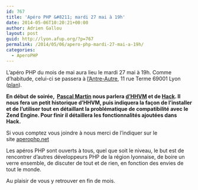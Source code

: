 ```yaml
---
id: 767
title: 'Apéro PHP &#8211; mardi 27 mai à 19h'
date: 2014-05-06T10:20:21+00:00
author: Adrien Gallou
layout: post
guid: http://lyon.afup.org/?p=767
permalink: /2014/05/06/apero-php-mardi-27-mai-a-19h/
categories:
  - AperoPHP
---
```

L’apéro PHP du mois de mai aura lieu le mardi 27 mai à 19h. Comme d’habitude, celui-ci se passera à [l’Antre-Autre](http://www.lantreautre.fr/), 11 rue Terme 69001 Lyon ([plan](https://www.google.fr/maps/preview#%21q=11+Rue+Terme%2C+Lyon&data=%214m10%211m9%214m8%211m3%211d5903321%212d2.0517%213d46.22475%213m2%211i1304%212i802%214f13.1)).

**En début de soirée,  [Pascal Martin](https://twitter.com/pascal_martin) nous parlera [d&rsquo;HHVM](http://hhvm.com/) et de [Hack](http://hhvm.com/blog/4223/introducing-hack-a-programming-language-for-hhvm). Il nous fera un petit historique d&rsquo;HHVM, puis indiquera la façon de l&rsquo;installer et de l&rsquo;utiliser tout en détaillant la problématique de compatibilité avec le Zend Engine. Pour finir il détaillera les fonctionnalités ajoutées dans Hack.**

Si vous comptez vous joindre à nous merci de l’indiquer sur le site [aperophp.net](http://aperophp.net/325/view.html)

Les apéros PHP sont ouverts à tous, quel que soit le niveau, le but est de rencontrer d’autres développeurs PHP de la région lyonnaise, de boire un verre ensemble, de discuter de tout et de rien, en fonction des envies de tout le monde.

Au plaisir de vous y retrouver en fin de mois.